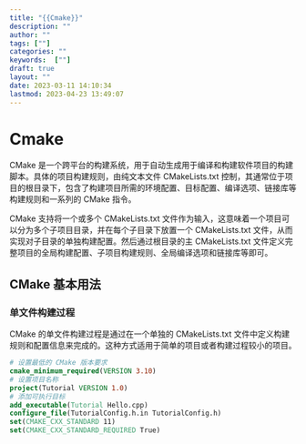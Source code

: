 ```yaml
---
title: "{{Cmake}}"
description: ""
author: ""
tags: [""]
categories: ""
keywords:  [""]
draft: true
layout: ""
date: 2023-03-11 14:10:34
lastmod: 2023-04-23 13:49:07
---
```


# Cmake

CMake 是一个跨平台的构建系统，用于自动生成用于编译和构建软件项目的构建脚本。具体的项目构建规则，由纯文本文件 CMakeLists.txt 控制，其通常位于项目的根目录下，包含了构建项目所需的环境配置、目标配置、编译选项、链接库等构建规则和一系列的 CMake 指令。

CMake 支持将一个或多个 CMakeLists.txt 文件作为输入，这意味着一个项目可以分为多个子项目目录，并在每个子目录下放置一个 CMakeLists.txt 文件，从而实现对子目录的单独构建配置。然后通过根目录的主 CMakeLists.txt 文件定义完整项目的全局构建配置、子项目构建规则、全局编译选项和链接库等即可。

## CMake 基本用法

### 单文件构建过程

CMake 的单文件构建过程是通过在一个单独的 CMakeLists.txt 文件中定义构建规则和配置信息来完成的。这种方式适用于简单的项目或者构建过程较小的项目。

```cmake
# 设置最低的 CMake 版本要求
cmake_minimum_required(VERSION 3.10)
# 设置项目名称
project(Tutorial VERSION 1.0)
# 添加可执行目标
add_executable(Tutorial Hello.cpp)
configure_file(TutorialConfig.h.in TutorialConfig.h)
set(CMAKE_CXX_STANDARD 11)
set(CMAKE_CXX_STANDARD_REQUIRED True)
```
